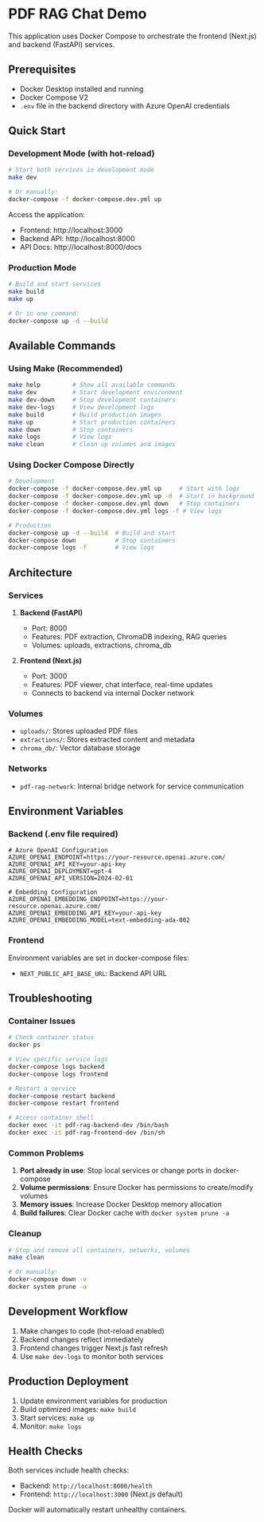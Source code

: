 # PDF RAG Chat Demo

This application uses Docker Compose to orchestrate the frontend (Next.js) and backend (FastAPI) services.

## Prerequisites

- Docker Desktop installed and running
- Docker Compose V2
- `.env` file in the backend directory with Azure OpenAI credentials

## Quick Start

### Development Mode (with hot-reload)

```bash
# Start both services in development mode
make dev

# Or manually:
docker-compose -f docker-compose.dev.yml up
```

Access the application:
- Frontend: http://localhost:3000
- Backend API: http://localhost:8000
- API Docs: http://localhost:8000/docs

### Production Mode

```bash
# Build and start services
make build
make up

# Or in one command:
docker-compose up -d --build
```

## Available Commands

### Using Make (Recommended)

```bash
make help         # Show all available commands
make dev          # Start development environment
make dev-down     # Stop development containers
make dev-logs     # View development logs
make build        # Build production images
make up           # Start production containers
make down         # Stop containers
make logs         # View logs
make clean        # Clean up volumes and images
```

### Using Docker Compose Directly

```bash
# Development
docker-compose -f docker-compose.dev.yml up     # Start with logs
docker-compose -f docker-compose.dev.yml up -d  # Start in background
docker-compose -f docker-compose.dev.yml down   # Stop containers
docker-compose -f docker-compose.dev.yml logs -f # View logs

# Production
docker-compose up -d --build  # Build and start
docker-compose down           # Stop containers
docker-compose logs -f        # View logs
```

## Architecture

### Services

1. **Backend (FastAPI)**
   - Port: 8000
   - Features: PDF extraction, ChromaDB indexing, RAG queries
   - Volumes: uploads, extractions, chroma_db

2. **Frontend (Next.js)**
   - Port: 3000
   - Features: PDF viewer, chat interface, real-time updates
   - Connects to backend via internal Docker network

### Volumes

- `uploads/`: Stores uploaded PDF files
- `extractions/`: Stores extracted content and metadata
- `chroma_db/`: Vector database storage

### Networks

- `pdf-rag-network`: Internal bridge network for service communication

## Environment Variables

### Backend (.env file required)

```env
# Azure OpenAI Configuration
AZURE_OPENAI_ENDPOINT=https://your-resource.openai.azure.com/
AZURE_OPENAI_API_KEY=your-api-key
AZURE_OPENAI_DEPLOYMENT=gpt-4
AZURE_OPENAI_API_VERSION=2024-02-01

# Embedding Configuration
AZURE_OPENAI_EMBEDDING_ENDPOINT=https://your-resource.openai.azure.com/
AZURE_OPENAI_EMBEDDING_API_KEY=your-api-key
AZURE_OPENAI_EMBEDDING_MODEL=text-embedding-ada-002
```

### Frontend

Environment variables are set in docker-compose files:
- `NEXT_PUBLIC_API_BASE_URL`: Backend API URL

## Troubleshooting

### Container Issues

```bash
# Check container status
docker ps

# View specific service logs
docker-compose logs backend
docker-compose logs frontend

# Restart a service
docker-compose restart backend
docker-compose restart frontend

# Access container shell
docker exec -it pdf-rag-backend-dev /bin/bash
docker exec -it pdf-rag-frontend-dev /bin/sh
```

### Common Problems

1. **Port already in use**: Stop local services or change ports in docker-compose
2. **Volume permissions**: Ensure Docker has permissions to create/modify volumes
3. **Memory issues**: Increase Docker Desktop memory allocation
4. **Build failures**: Clear Docker cache with `docker system prune -a`

### Cleanup

```bash
# Stop and remove all containers, networks, volumes
make clean

# Or manually:
docker-compose down -v
docker system prune -a
```

## Development Workflow

1. Make changes to code (hot-reload enabled)
2. Backend changes reflect immediately
3. Frontend changes trigger Next.js fast refresh
4. Use `make dev-logs` to monitor both services

## Production Deployment

1. Update environment variables for production
2. Build optimized images: `make build`
3. Start services: `make up`
4. Monitor: `make logs`

## Health Checks

Both services include health checks:
- Backend: `http://localhost:8000/health`
- Frontend: `http://localhost:3000` (Next.js default)

Docker will automatically restart unhealthy containers.